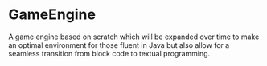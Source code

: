 # GameEngine
A game engine based on scratch which will be expanded over time to make an optimal environment for those fluent in Java but also allow for a seamless transition from block code to textual programming.

